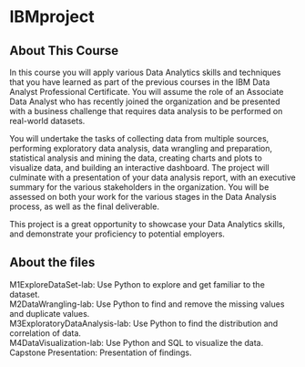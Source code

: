 # IBMproject
## About This Course
In this course you will apply various Data Analytics skills and techniques that you have learned as part of the previous courses in the IBM Data Analyst Professional Certificate. You will assume the role of an Associate Data Analyst who has recently joined the organization and be presented with a business challenge that requires data analysis to be performed on real-world datasets. 

You will undertake the tasks of collecting data from multiple sources, performing exploratory data analysis, data wrangling and preparation, statistical analysis and mining the data, creating charts and plots to visualize data, and building an interactive dashboard. The project will culminate with a presentation of your data analysis report, with an executive summary for the various stakeholders in the organization. You will be assessed on both your work for the various stages in the Data Analysis process, as well as the final deliverable. 

This project is a great opportunity to showcase your Data Analytics skills, and demonstrate your proficiency to potential employers.

## About the files
M1ExploreDataSet-lab: Use Python to explore and get familiar to the dataset. <br>
M2DataWrangling-lab: Use Python to find and remove the missing values and duplicate values. <br>
M3ExploratoryDataAnalysis-lab: Use Python to find the distribution and correlation of data. <br>
M4DataVisualization-lab: Use Python and SQL to visualize the data. <br>
Capstone Presentation: Presentation of findings.
